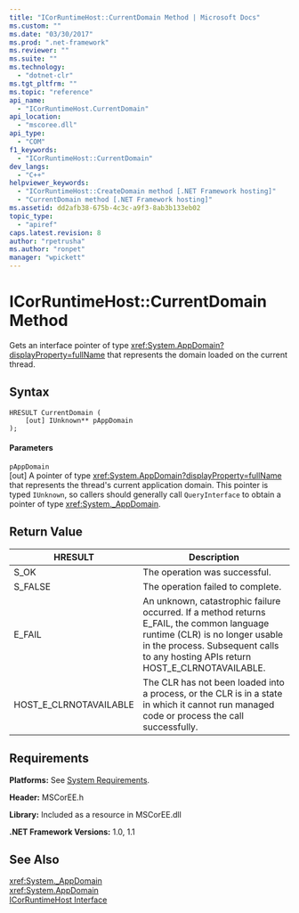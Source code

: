 ```yaml
---
title: "ICorRuntimeHost::CurrentDomain Method | Microsoft Docs"
ms.custom: ""
ms.date: "03/30/2017"
ms.prod: ".net-framework"
ms.reviewer: ""
ms.suite: ""
ms.technology: 
  - "dotnet-clr"
ms.tgt_pltfrm: ""
ms.topic: "reference"
api_name: 
  - "ICorRuntimeHost.CurrentDomain"
api_location: 
  - "mscoree.dll"
api_type: 
  - "COM"
f1_keywords: 
  - "ICorRuntimeHost::CurrentDomain"
dev_langs: 
  - "C++"
helpviewer_keywords: 
  - "ICorRuntimeHost::CreateDomain method [.NET Framework hosting]"
  - "CurrentDomain method [.NET Framework hosting]"
ms.assetid: dd2afb38-675b-4c3c-a9f3-8ab3b133eb02
topic_type: 
  - "apiref"
caps.latest.revision: 8
author: "rpetrusha"
ms.author: "ronpet"
manager: "wpickett"
---
```

# ICorRuntimeHost::CurrentDomain Method
Gets an interface pointer of type <xref:System.AppDomain?displayProperty=fullName> that represents the domain loaded on the current thread.  
  
## Syntax  
  
```  
HRESULT CurrentDomain (  
    [out] IUnknown** pAppDomain  
);  
```  
  
#### Parameters  
 `pAppDomain`  
 [out] A pointer of type <xref:System.AppDomain?displayProperty=fullName> that represents the thread's current application domain. This pointer is typed `IUnknown`, so callers should generally call `QueryInterface` to obtain a pointer of type <xref:System._AppDomain>.  
  
## Return Value  
  
|HRESULT|Description|  
|-------------|-----------------|  
|S_OK|The operation was successful.|  
|S_FALSE|The operation failed to complete.|  
|E_FAIL|An unknown, catastrophic failure occurred. If a method returns E_FAIL, the common language runtime (CLR) is no longer usable in the process. Subsequent calls to any hosting APIs return HOST_E_CLRNOTAVAILABLE.|  
|HOST_E_CLRNOTAVAILABLE|The CLR has not been loaded into a process, or the CLR is in a state in which it cannot run managed code or process the call successfully.|  
  
## Requirements  
 **Platforms:** See [System Requirements](../../../../docs/framework/get-started/system-requirements.md).  
  
 **Header:** MSCorEE.h  
  
 **Library:** Included as a resource in MSCorEE.dll  
  
 **.NET Framework Versions:** 1.0, 1.1  
  
## See Also  
 <xref:System._AppDomain>   
 <xref:System.AppDomain>   
 [ICorRuntimeHost Interface](../../../../docs/framework/unmanaged-api/hosting/icorruntimehost-interface.md)